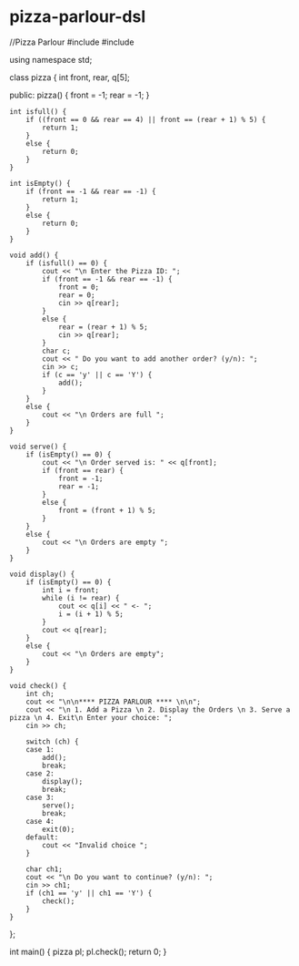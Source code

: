 # pizza-parlour-dsl
//Pizza Parlour 
#include<iostream>
#include<cstdlib>

using namespace std;

class pizza {
    int front, rear, q[5];

public:
    pizza() {
        front = -1;
        rear = -1;
    }

    int isfull() {
        if ((front == 0 && rear == 4) || front == (rear + 1) % 5) {
            return 1;
        }
        else {
            return 0;
        }
    }

    int isEmpty() {
        if (front == -1 && rear == -1) {
            return 1;
        }
        else {
            return 0;
        }
    }

    void add() {
        if (isfull() == 0) {
            cout << "\n Enter the Pizza ID: ";
            if (front == -1 && rear == -1) {
                front = 0;
                rear = 0;
                cin >> q[rear];
            }
            else {
                rear = (rear + 1) % 5;
                cin >> q[rear];
            }
            char c;
            cout << " Do you want to add another order? (y/n): ";
            cin >> c;
            if (c == 'y' || c == 'Y') {
                add();
            }
        }
        else {
            cout << "\n Orders are full ";
        }
    }

    void serve() {
        if (isEmpty() == 0) {
            cout << "\n Order served is: " << q[front];
            if (front == rear) {
                front = -1;
                rear = -1;
            }
            else {
                front = (front + 1) % 5;
            }
        }
        else {
            cout << "\n Orders are empty ";
        }
    }

    void display() {
        if (isEmpty() == 0) {
            int i = front;
            while (i != rear) {
                cout << q[i] << " <- ";
                i = (i + 1) % 5;
            }
            cout << q[rear];
        }
        else {
            cout << "\n Orders are empty";
        }
    }

    void check() {
        int ch;
        cout << "\n\n**** PIZZA PARLOUR **** \n\n";
        cout << "\n 1. Add a Pizza \n 2. Display the Orders \n 3. Serve a pizza \n 4. Exit\n Enter your choice: ";
        cin >> ch;

        switch (ch) {
        case 1:
            add();
            break;
        case 2:
            display();
            break;
        case 3:
            serve();
            break;
        case 4:
            exit(0);
        default:
            cout << "Invalid choice ";
        }

        char ch1;
        cout << "\n Do you want to continue? (y/n): ";
        cin >> ch1;
        if (ch1 == 'y' || ch1 == 'Y') {
            check();
        }
    }
};

int main() {
    pizza pl;
    pl.check();
    return 0;
}

